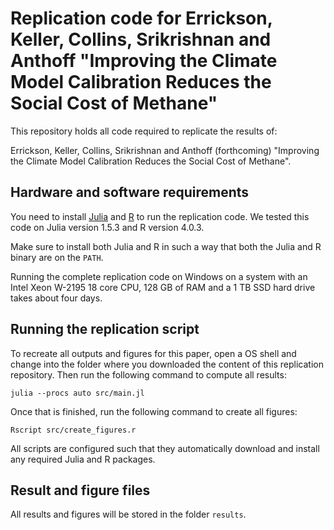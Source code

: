 # Replication code for Errickson, Keller, Collins, Srikrishnan and Anthoff "Improving the Climate Model Calibration Reduces the Social Cost of Methane"

This repository holds all code required to replicate the results of:

Errickson, Keller, Collins, Srikrishnan and Anthoff (forthcoming) "Improving the Climate Model Calibration Reduces the Social Cost of Methane".

## Hardware and software requirements

You need to install [Julia](http://julialang.org/) and [R](https://www.r-project.org/) to run the replication code. We tested this code on Julia version 1.5.3 and R version 4.0.3.

Make sure to install both Julia and R in such a way that both the Julia and R binary are on the `PATH`.

Running the complete replication code on Windows on a system with an Intel Xeon W-2195 18 core CPU, 128 GB of RAM and a 1 TB SSD hard drive takes about four days.

## Running the replication script

To recreate all outputs and figures for this paper, open a OS shell and change into the folder where you downloaded the content of this replication repository. Then run the following command to compute all results:

```
julia --procs auto src/main.jl
```

Once that is finished, run the following command to create all figures:

```
Rscript src/create_figures.r
```

All scripts are configured such that they automatically download and install any required Julia and R packages.

## Result and figure files

All results and figures will be stored in the folder `results`.
